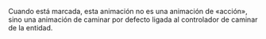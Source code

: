 Cuando está marcada, esta animación no es una animación de «acción», sino una animación de caminar por defecto ligada al controlador de caminar de la entidad.